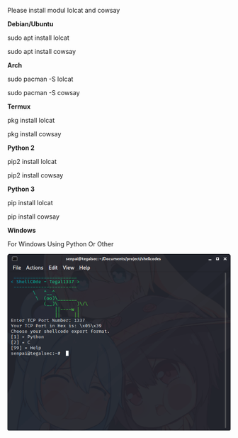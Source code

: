 <p>Please install modul lolcat and cowsay</p>
<b>Debian/Ubuntu</b>
<p>sudo apt install lolcat</p>
<p>sudo apt install cowsay</p>
<b>Arch</b>
<p>sudo pacman -S lolcat</p>
<p>sudo pacman -S cowsay</p>
<b>Termux</b>
<p>pkg install lolcat</p>
<p>pkg install cowsay</p>
<b>Python 2</b>
<p>pip2 install lolcat</p>
<p>pip2 install cowsay</p>
<b>Python 3</b>
<p>pip install lolcat</p>
<p>pip install cowsay</p>
<b>Windows</b>
<p>For Windows Using Python Or Other</p>
<img src=https://github.com/tegal1337/ShellCode/blob/main/shellcode.png>
